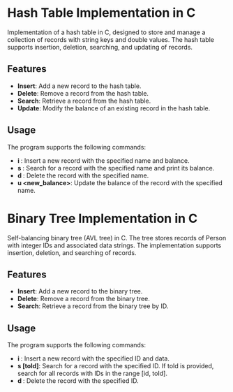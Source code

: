 # Hash Table Implementation in C

Implementation of a hash table in C, designed to store and manage a collection of records with string keys and double values. The hash table supports insertion, deletion, searching, and updating of records.

## Features

- **Insert**: Add a new record to the hash table.
- **Delete**: Remove a record from the hash table.
- **Search**: Retrieve a record from the hash table.
- **Update**: Modify the balance of an existing record in the hash table.

## Usage

The program supports the following commands:

- **i <name> <balance>**: Insert a new record with the specified name and balance.
- **s <name>**: Search for a record with the specified name and print its balance.
- **d <name>**: Delete the record with the specified name.
- **u <name> <new_balance>**: Update the balance of the record with the specified name.

# Binary Tree Implementation in C

Self-balancing binary tree (AVL tree) in C. The tree stores records of Person with integer IDs and associated data strings. The implementation supports insertion, deletion, and searching of records.

## Features

- **Insert**: Add a new record to the binary tree.
- **Delete**: Remove a record from the binary tree.
- **Search**: Retrieve a record from the binary tree by ID.

## Usage

The program supports the following commands:

- **i <id> <data>**: Insert a new record with the specified ID and data.
- **s <id> [toId]**: Search for a record with the specified ID. If toId is provided, search for all records with IDs in the range [id, toId].
- **d <id>**: Delete the record with the specified ID.